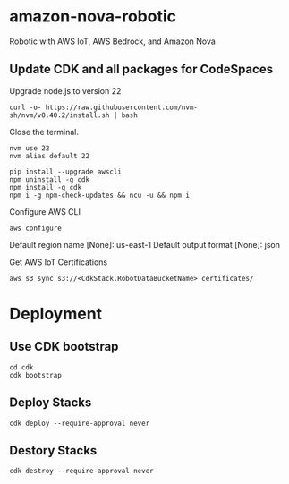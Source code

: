 # amazon-nova-robotic
Robotic with AWS IoT, AWS Bedrock, and Amazon Nova


## Update CDK and all packages for CodeSpaces
Upgrade node.js to version 22
```
curl -o- https://raw.githubusercontent.com/nvm-sh/nvm/v0.40.2/install.sh | bash
```
Close the terminal.
```
nvm use 22
nvm alias default 22
```


```
pip install --upgrade awscli
npm uninstall -g cdk
npm install -g cdk
npm i -g npm-check-updates && ncu -u && npm i
```
Configure AWS CLI
```
aws configure
```
Default region name [None]: us-east-1
Default output format [None]: json


Get AWS IoT Certifications
```
aws s3 sync s3://<CdkStack.RobotDataBucketName> certificates/
```

# Deployment

## Use CDK bootstrap
```
cd cdk
cdk bootstrap
```

## Deploy Stacks
```
cdk deploy --require-approval never
```

## Destory Stacks
```
cdk destroy --require-approval never
